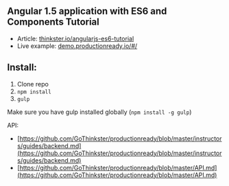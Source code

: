 Angular 1.5 application with ES6 and Components Tutorial
---

* Article: [thinkster.io/angularjs-es6-tutorial](https://thinkster.io/angularjs-es6-tutorial)
* Live example: [demo.productionready.io/#/](https://demo.productionready.io/#/)

Install:
--

1. Clone repo
2. `npm install`
3. `gulp`

Make sure you have gulp installed globally (`npm install -g gulp`)

API:
- [https://github.com/GoThinkster/productionready/blob/master/instructors/guides/backend.md](https://github.com/GoThinkster/productionready/blob/master/instructors/guides/backend.md)
- [https://github.com/GoThinkster/productionready/blob/master/API.md](https://github.com/GoThinkster/productionready/blob/master/API.md)
